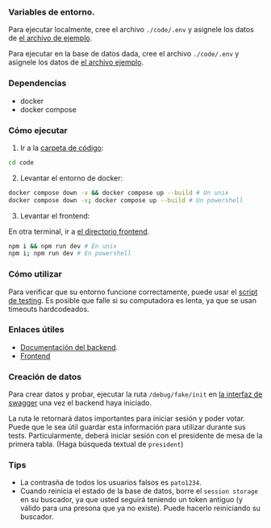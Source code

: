 ### Variables de entorno.

Para ejecutar localmente, cree el archivo `./code/.env` y asignele los datos de
[el archivo de ejemplo](./code/.env.example).

Para ejecutar en la base de datos dada, cree el archivo `./code/.env` y asignele
los datos de [el archivo ejemplo](./code/.env.example.ucu).

### Dependencias

- docker
- docker compose

### Cómo ejecutar

1. Ir a la [carpeta de código](./code/):

```bash
cd code
```

2. Levantar el entorno de docker:

```bash
docker compose down -v && docker compose up --build # Un unix
docker compose down -v; docker compose up --build # Un powershell
```

3. Levantar el frontend:

En otra terminal, ir a [el directorio frontend](./code/frontend/).

```bash
npm i && npm run dev # En unix
npm i; npm run dev # En powershell
```

### Cómo utilizar

Para verificar que su entorno funcione correctamente, puede usar el
[script de testing](./code/endpoint_testing/test.sh). Es posible que falle
si su computadora es lenta, ya que se usan timeouts hardcodeados.

### Enlaces útiles

- [Documentación del backend](http://localhost:8080/swagger/index.html).
- [Frontend](http://localhost:5173)

### Creación de datos

Para crear datos y probar, ejecutar la ruta `/debug/fake/init` en
[la interfaz de swagger](http://localhost:8080/swagger/index.html) una vez el
backend haya iniciado.

La ruta le retornará datos importantes para iniciar sesión y poder votar. Puede
que le sea útil guardar esta información para utilizar durante sus tests.
Particularmente, deberá iniciar sesión con el presidente de mesa de la primera
tabla. (Haga búsqueda textual de `president`)

### Tips

- La contrasña de todos los usuarios falsos es `pato1234`.
- Cuando reinicia el estado de la base de datos, borre el `session storage` en
    su buscador, ya que usted seguirá teniendo un token antiguo (y válido para
    una presona que ya no existe). Puede hacerlo reiniciando su buscador.
